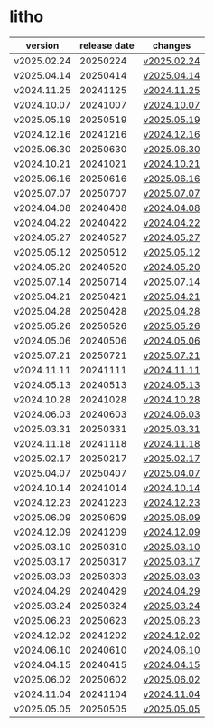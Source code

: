 # litho	


|version|release date|changes|
|---|---|---|
|v2025.02.24|20250224|[v2025.02.24](./v2025.02.24-20250224.md)|
|v2025.04.14|20250414|[v2025.04.14](./v2025.04.14-20250414.md)|
|v2024.11.25|20241125|[v2024.11.25](./v2024.11.25-20241125.md)|
|v2024.10.07|20241007|[v2024.10.07](./v2024.10.07-20241007.md)|
|v2025.05.19|20250519|[v2025.05.19](./v2025.05.19-20250519.md)|
|v2024.12.16|20241216|[v2024.12.16](./v2024.12.16-20241216.md)|
|v2025.06.30|20250630|[v2025.06.30](./v2025.06.30-20250630.md)|
|v2024.10.21|20241021|[v2024.10.21](./v2024.10.21-20241021.md)|
|v2025.06.16|20250616|[v2025.06.16](./v2025.06.16-20250616.md)|
|v2025.07.07|20250707|[v2025.07.07](./v2025.07.07-20250707.md)|
|v2024.04.08|20240408|[v2024.04.08](./v2024.04.08-20240408.md)|
|v2024.04.22|20240422|[v2024.04.22](./v2024.04.22-20240422.md)|
|v2024.05.27|20240527|[v2024.05.27](./v2024.05.27-20240527.md)|
|v2025.05.12|20250512|[v2025.05.12](./v2025.05.12-20250512.md)|
|v2024.05.20|20240520|[v2024.05.20](./v2024.05.20-20240520.md)|
|v2025.07.14|20250714|[v2025.07.14](./v2025.07.14-20250714.md)|
|v2025.04.21|20250421|[v2025.04.21](./v2025.04.21-20250421.md)|
|v2025.04.28|20250428|[v2025.04.28](./v2025.04.28-20250428.md)|
|v2025.05.26|20250526|[v2025.05.26](./v2025.05.26-20250526.md)|
|v2024.05.06|20240506|[v2024.05.06](./v2024.05.06-20240506.md)|
|v2025.07.21|20250721|[v2025.07.21](./v2025.07.21-20250721.md)|
|v2024.11.11|20241111|[v2024.11.11](./v2024.11.11-20241111.md)|
|v2024.05.13|20240513|[v2024.05.13](./v2024.05.13-20240513.md)|
|v2024.10.28|20241028|[v2024.10.28](./v2024.10.28-20241028.md)|
|v2024.06.03|20240603|[v2024.06.03](./v2024.06.03-20240603.md)|
|v2025.03.31|20250331|[v2025.03.31](./v2025.03.31-20250331.md)|
|v2024.11.18|20241118|[v2024.11.18](./v2024.11.18-20241118.md)|
|v2025.02.17|20250217|[v2025.02.17](./v2025.02.17-20250217.md)|
|v2025.04.07|20250407|[v2025.04.07](./v2025.04.07-20250407.md)|
|v2024.10.14|20241014|[v2024.10.14](./v2024.10.14-20241014.md)|
|v2024.12.23|20241223|[v2024.12.23](./v2024.12.23-20241223.md)|
|v2025.06.09|20250609|[v2025.06.09](./v2025.06.09-20250609.md)|
|v2024.12.09|20241209|[v2024.12.09](./v2024.12.09-20241209.md)|
|v2025.03.10|20250310|[v2025.03.10](./v2025.03.10-20250310.md)|
|v2025.03.17|20250317|[v2025.03.17](./v2025.03.17-20250317.md)|
|v2025.03.03|20250303|[v2025.03.03](./v2025.03.03-20250303.md)|
|v2024.04.29|20240429|[v2024.04.29](./v2024.04.29-20240429.md)|
|v2025.03.24|20250324|[v2025.03.24](./v2025.03.24-20250324.md)|
|v2025.06.23|20250623|[v2025.06.23](./v2025.06.23-20250623.md)|
|v2024.12.02|20241202|[v2024.12.02](./v2024.12.02-20241202.md)|
|v2024.06.10|20240610|[v2024.06.10](./v2024.06.10-20240610.md)|
|v2024.04.15|20240415|[v2024.04.15](./v2024.04.15-20240415.md)|
|v2025.06.02|20250602|[v2025.06.02](./v2025.06.02-20250602.md)|
|v2024.11.04|20241104|[v2024.11.04](./v2024.11.04-20241104.md)|
|v2025.05.05|20250505|[v2025.05.05](./v2025.05.05-20250505.md)|
